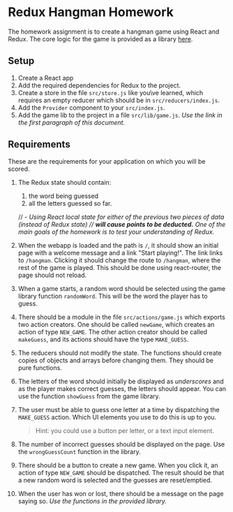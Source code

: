 # Redux Hangman Homework
The homework assignment is to create a hangman game using React and Redux.
The core logic for the game is provided as a library
[here](https://gist.github.com/arienkock/d18ec2cb1246c6602651aa549c90f70b).


## Setup
1. Create a React app
1. Add the required dependencies for Redux to the project.
1. Create a store in the file `src/store.js` like you\ve learned, which requires an empty reducer which should be in `src/reducers/index.js`.
1. Add the `Provider` component to your `src/index.js`.
1. Add the game lib to the project in a file `src/lib/game.js`. _Use the link in the first paragraph of this document._

## Requirements
These are the requirements for your application on which you will be scored.

1. The Redux state should contain:
    1. the word being guessed
    1. all the letters guessed so far.

    // - _Using React _local state_ for either of the previous two pieces of data (instead of Redux state)
    //  **will cause points to be deducted.** One of the main goals of the homework is to test your understanding of Redux._

1. When the webapp is loaded and the path is `/`, it should show an initial page with a welcome message and a link "Start playing!".
 The link links to `/hangman`. Clicking it should change the route to `/hangman`, where the rest of the game is played.
 This should be done using react-router, the page should not reload.

1. When a game starts, a random word should be selected using the game library function `randomWord`.
 This will be the word the player has to guess.

1. There should be a module in the file `src/actions/game.js` which exports two action creators.
One should be called `newGame`, which creates an action of type `NEW_GAME`.
 The other action creator should be called `makeGuess`, and its actions should have the type `MAKE_GUESS`.

 1. The reducers should not modify the state. The functions should create copies of objects and arrays before changing them.
They should be pure functions.

1. The letters of the word should initially be displayed as _underscores_ and as the player makes correct guesses, the letters should appear.
 You can use the function `showGuess` from the game library.

1. The user must be able to guess one letter at a time by dispatching the `MAKE_GUESS` action. Which UI elements you use to do this is up to you.
    > Hint: you could use a button per letter, or a text input element.

1. The number of incorrect guesses should be displayed on the page.
 Use the `wrongGuessCount` function in the library.

1. There should be a button to create a new game. When you click it,
 an action of type `NEW_GAME` should be dispatched.
  The result should be that a new random word is selected and the guesses are reset/emptied.

1. When the user has won or lost, there should be a message on the page saying so.
 _Use the functions in the provided library._
